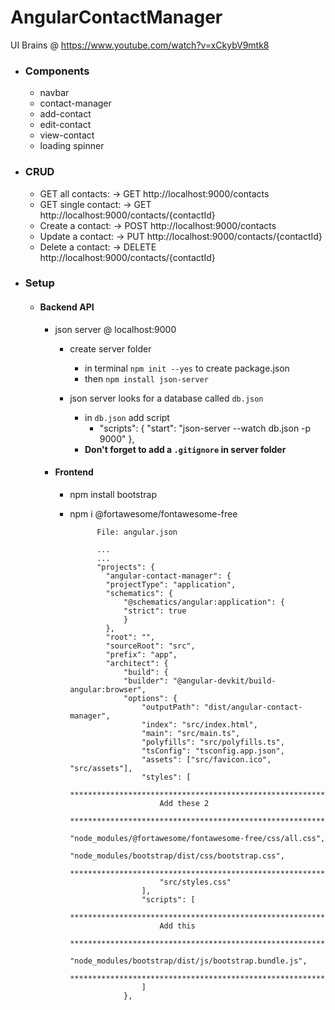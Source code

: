 # AngularContactManager

UI Brains @ https://www.youtube.com/watch?v=xCkybV9mtk8

- ### Components

  - navbar
  - contact-manager
  - add-contact
  - edit-contact
  - view-contact
  - loading spinner

- ### CRUD

  - GET all contacts: -> GET http://localhost:9000/contacts
  - GET single contact: -> GET http://localhost:9000/contacts/{contactId}
  - Create a contact: -> POST http://localhost:9000/contacts
  - Update a contact: -> PUT http://localhost:9000/contacts/{contactId}
  - Delete a contact: -> DELETE http://localhost:9000/contacts/{contactId}

- ### Setup

  - #### Backend API

    - json server @ localhost:9000

      - create server folder
        - in terminal `npm init --yes` to create package.json
        - then `npm install json-server`
      - json server looks for a database called `db.json`

        - in `db.json` add script
          - "scripts": {
            "start": "json-server --watch db.json -p 9000"
            },
        - **Don't forget to add a `.gitignore` in server folder**

    - #### Frontend

      - npm install bootstrap
      - npm i @fortawesome/fontawesome-free

                  File: angular.json

                  ...
                  ...
                  "projects": {
                    "angular-contact-manager": {
                    "projectType": "application",
                    "schematics": {
                        "@schematics/angular:application": {
                        "strict": true
                        }
                    },
                    "root": "",
                    "sourceRoot": "src",
                    "prefix": "app",
                    "architect": {
                        "build": {
                        "builder": "@angular-devkit/build-angular:browser",
                        "options": {
                            "outputPath": "dist/angular-contact-manager",
                            "index": "src/index.html",
                            "main": "src/main.ts",
                            "polyfills": "src/polyfills.ts",
                            "tsConfig": "tsconfig.app.json",
                            "assets": ["src/favicon.ico", "src/assets"],
                            "styles": [
                                *********************************************************
                                Add these 2
                                *********************************************************
                                "node_modules/@fortawesome/fontawesome-free/css/all.css",
                                "node_modules/bootstrap/dist/css/bootstrap.css",
                                **********************************************************
                                "src/styles.css"
                            ],
                            "scripts": [
                                *********************************************************
                                Add this
                                *********************************************************
                                "node_modules/bootstrap/dist/js/bootstrap.bundle.js",
                                **********************************************************
                            ]
                        },
